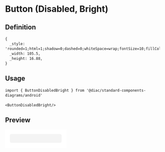 # Button (Disabled, Bright)

## Definition

```
{
  _style: 'rounded=1;html=1;shadow=0;dashed=0;whiteSpace=wrap;fontSize=10;fillColor=#F4F4F4;align=center;strokeColor=#F4F4F4;fontColor=#CCCCCC;',
  _width: 105.5,
  _height: 16.88,
}
```

## Usage

```
import { ButtonDisabledBright } from '@diac/standard-components-diagrams/android'

<ButtonDisabledBright/>
```

## Preview

<img src="./button-disabled-bright.png" width="200"/>
